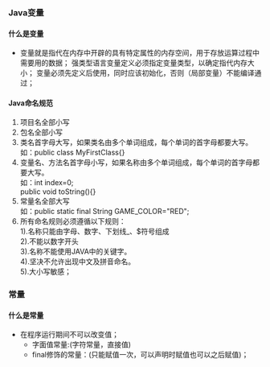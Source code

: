 ### Java变量

#### 什么是变量
* 变量就是指代在内存中开辟的具有特定属性的内存空间，用于存放运算过程中需要用的数据；
强类型语言变量定义必须指定变量类型，以确定指代内存大小；
变量必须先定义后使用，同时应该初始化，否则（局部变量）不能编译通过；     
#### Java命名规范
1. 项目名全部小写  
2. 包名全部小写  
3. 类名首字母大写，如果类名由多个单词组成，每个单词的首字母都要大写。   
如：public class MyFirstClass{}          
4. 变量名、方法名首字母小写，如果名称由多个单词组成，每个单词的首字母都要大写。           
如：int index=0;        
       public void toString(){}         
5. 常量名全部大写        
 如：public static final String GAME_COLOR="RED";          
6. 所有命名规则必须遵循以下规则：       
1).名称只能由字母、数字、下划线_、$符号组成      
2).不能以数字开头      
3).名称不能使用JAVA中的关键字。   
4).坚决不允许出现中文及拼音命名。       
5).大小写敏感；  
### 常量 
#### 什么是常量 
- 在程序运行期间不可以改变值；
	* 字面值常量:(字符常量，直接值)
	* final修饰的常量：(只能赋值一次，可以声明时赋值也可以之后赋值)；